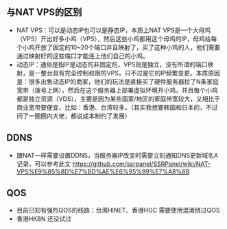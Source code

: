 ## 与NAT VPS的区别
- NAT VPS：可以是动态IP也可以是静态IP，本质上NAT VPS是一个大母鸡（VPS）开出好多小鸡（VPS），然后这些小鸡都用这个母鸡的IP，母鸡给每个小鸡开放了固定的10~20个端口并且映射了，买了这种小鸡的人，他们需要通过映射好的这些端口才能连上他们自己的小鸡。
- 动态IP：通俗是指IP是动态的非固定的，VPS则是独立，没有所谓的端口映射，是一整台具有完全控制权限的VPS，只不过是它的IP频繁变更。本质原因是：很多出售动态IP的商家，他们的玩法是直接买了硬件服务器拉了N条家庭宽带（拨号上网），然后在这个服务器上部署虚拟环境开小鸡，并且每个小鸡都是独立资源（VDS），主要是因为某些国家/地区的家庭带宽较大，又相比于商业宽带要便宜，比如：香港、台湾较多。（其实我想要韩国和日本的，不过问了一圈圈内大佬，都说成本制约了发展）

## DDNS
- 跟NAT一样需要设置DDNS，当服务器IP改变时需要立刻通知DNS更新域名A记录，可以参考此文 
https://github.com/ssrpanel/SSRPanel/wiki/NAT-VPS%E9%85%8D%E7%BD%AE%E6%95%99%E7%A8%8B

## QOS
- 目前已知有强烈QOS的线路：台湾HINET、香港HGC 需要使用混淆绕过QOS
- 香港HKBN 还没试过